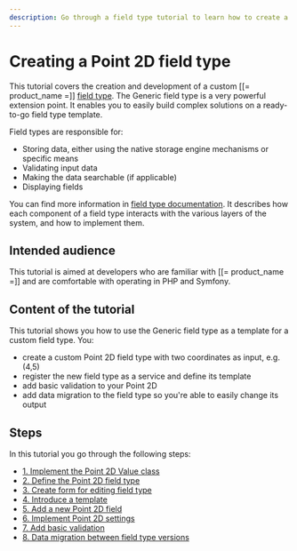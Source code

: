```yaml
---
description: Go through a field type tutorial to learn how to create a custom field type based on the built-in Generic field type.
---
```


# Creating a Point 2D field type 

This tutorial covers the creation and development of a custom [[= product_name =]] [field type](create_custom_generic_field_type.md).
The Generic field type is a very powerful extension point. It enables you to easily build complex solutions on a ready-to-go field type template.

Field types are responsible for:

- Storing data, either using the native storage engine mechanisms or specific means
- Validating input data
- Making the data searchable (if applicable)
- Displaying fields

You can find more information in [field type documentation](field_types.md).
It describes how each component of a field type interacts with the various layers of the system, and how to implement them.

## Intended audience

This tutorial is aimed at developers who are familiar with [[= product_name =]] and are comfortable with operating in PHP and Symfony.

## Content of the tutorial

This tutorial shows you how to use the Generic field type as a template for a custom field type. You:

- create a custom Point 2D field type with two coordinates as input, e.g. (4,5)
- register the new field type as a service and define its template
- add basic validation to your Point 2D
- add data migration to the field type so you're able to easily change its output

## Steps

In this tutorial you go through the following steps:

- [1. Implement the Point 2D Value class](1_implement_the_point2d_value_class.md)
- [2. Define the Point 2D field type](2_define_point2d_field_type.md)
- [3. Create form for editing field type](3_create_form_for_point2d.md)
- [4. Introduce a template](4_introduce_a_template.md)
- [5. Add a new Point 2D field](5_add_a_field.md)
- [6. Implement Point 2D settings](6_settings.md)
- [7. Add basic validation](7_add_a_validation.md)
- [8. Data migration between field type versions](8_data_migration.md)
